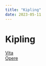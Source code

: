```yaml
---
title: "Kipling"
date: 2023-05-11
---
```

# Kipling
[Vita](/notes/Vita_Kipling)  
[Opere](/notes/Opere_Kipling)  

